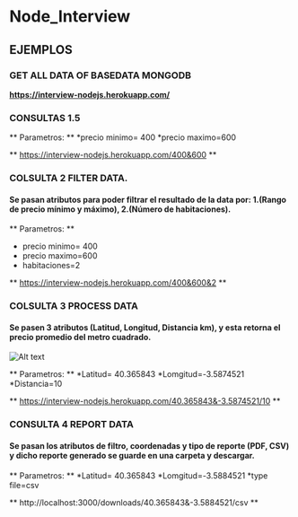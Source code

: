 # Node_Interview

## EJEMPLOS

### GET ALL DATA OF BASEDATA MONGODB
**https://interview-nodejs.herokuapp.com/**

### CONSULTAS 1.5
** Parametros: **
*precio minimo= 400
*precio maximo=600

** https://interview-nodejs.herokuapp.com/400&600 **

### COLSULTA 2 FILTER DATA.

#### Se pasan atributos para poder filtrar el resultado de la data por: 1.(Rango de precio mínimo y máximo), 2.(Número de habitaciones).

** Parametros: **
* precio minimo= 400
* precio maximo=600
* habitaciones=2

** https://interview-nodejs.herokuapp.com/400&600&2 **

### COLSULTA 3 PROCESS DATA

#### Se pasen 3 atributos (Latitud, Longitud, Distancia km), y esta retorna el precio promedio del metro cuadrado.

![Alt text](https://i.stack.imgur.com/U1c9F.png "Ejemplo")

** Parametros: **
*Latitud= 40.365843
*Lomgitud=-3.5874521
*Distancia=10

** https://interview-nodejs.herokuapp.com/40.365843&-3.5874521/10 **


### CONSULTA 4 REPORT DATA

#### Se pasan los atributos de filtro, coordenadas y tipo de reporte (PDF, CSV) y dicho reporte generado se guarde en una carpeta y descargar.

** Parametros: ** 
*Latitud= 40.365843 
*Lomgitud=-3.5884521 
*type file=csv

** http://localhost:3000/downloads/40.365843&-3.5884521/csv **


